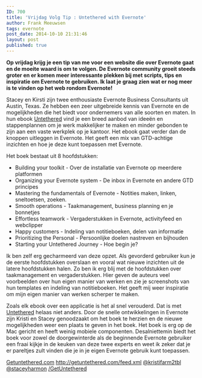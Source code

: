 ```yaml
---
ID: 700
title: 'Vrijdag Volg Tip : Untethered with Evernote'
author: Frank Meeuwsen
tags: evernote
post_date: 2014-10-10 21:31:46
layout: post
published: true
---
```

<strong>Op vrijdag krijg je een tip van me voor een website die over Evernote gaat en de moeite waard is om te volgen. De Evernote community groeit steeds groter en er komen meer interessante plekken bij met scripts, tips en inspiratie om Evernote te gebruiken. Ik laat je graag zien wat er nog meer is te vinden op het web rondom Evernote!</strong>

<!--more-->

Stacey en Kirsti zijn twee enthousiaste Evernote Business Consultants uit Austin, Texas. Ze hebben een zeer uitgebreide kennis van Evernote en de mogelijkheden die het biedt voor ondernemers van alle soorten en maten. In hun ebook <a href="http://getuntethered.com/">Untethered</a> vind je een breed aanbod van ideeën en stappenplannen om je werk makkelijker te maken en minder gebonden te zijn aan een vaste werkplek op je kantoor. Het ebook gaat verder dan de knoppen uitleggen in Evernote. Het geeft een mix van GTD-achtige inzichten en hoe je deze kunt toepassen met Evernote.

Het boek bestaat uit 8 hoofdstukken:
<ul>
	<li>Building your toolkit - Over de installatie van Evernote op meerdere platformen</li>
	<li>Organizing your Evernote system - De inbox in Evernote en andere GTD principes</li>
	<li>Mastering the fundamentals of Evernote - Notities maken, linken, sneltoetsen, zoeken.</li>
	<li>Smooth operations - Taakmanagement, business planning en je bonnetjes</li>
	<li>Effortless teamwork - Vergaderstukken in Evernote, activityfeed en webclipper</li>
	<li>Happy customers - Indeling van notitieboeken, delen van informatie</li>
	<li>Prioritizing the Personal - Persoonlijke doelen nastreven en bijhouden</li>
	<li>Starting your Untethered Journey - Hoe begin je?</li>
</ul>
Ik ben zelf erg gecharmeerd van deze opzet. Als gevorderd gebruiker kun je de eerste hoofdstukken overslaan en vooral wat nieuwe inzichten uit de latere hoofdstukken halen. Zo ben ik erg blij met de hoofdstukken over taakmanagement en vergaderstukken. Hier geven de auteurs veel voorbeelden over hun eigen manier van werken en zie je screenshots van hun templates en indeling van notitieboeken. Het geeft mij weer inspiratie om mijn eigen manier van werken scherper te maken.

Zoals elk ebook over een applicatie is het al snel verouderd. Dat is met <a href="http://getuntethered.com/">Untethered</a> helaas niet anders. Door de snelle ontwikkelingen in Evernote zijn Kristi en Stacey genoodzaakt om het boek te herzien en de nieuwe mogelijkheden weer een plaats te geven in het boek. Het boek is erg op de Mac gericht en heeft weinig mobiele componenten. Desalniettemin biedt het boek voor zowel de doorgewinterde als de beginnende Evernote gebruiker een fraai kijkje in de keuken van deze twee experts en weet ik zeker dat je er pareltjes zult vinden die je in je eigen Evernote gebruik kunt toepassen.

<i class="fa fa-home"></i> <a href="http://getuntethered.com">Getuntethered.com</a>
<i class="fa fa-rss"></i> <a href="http://getuntethered.com/feed.xml">http://getuntethered.com/feed.xml</a>
<i class="fa fa-twitter"></i> <a href="http://www.twitter.com/kristifarm2tbl">@kristifarm2tbl</a>
<i class="fa fa-twitter"></i> <a href="https://twitter.com/staceyharmon">@staceyharmon</a>
<i class="fa fa-facebook"></i> <a href="https://www.facebook.com/groups/GetUntethered">/GetUntethered</a>
